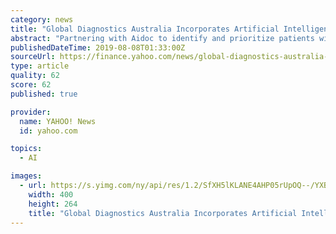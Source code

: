 ```yaml
---
category: news
title: "Global Diagnostics Australia Incorporates Artificial Intelligence Into Its Radiology Applications"
abstract: "Partnering with Aidoc to identify and prioritize patients with time-sensitive medical conditions PERTH, Australia, Aug. 8, 2019 /PRNewswire/ -- Global Diagnostics Australia (GDA), a subsidiary of ..."
publishedDateTime: 2019-08-08T01:33:00Z
sourceUrl: https://finance.yahoo.com/news/global-diagnostics-australia-incorporates-artificial-010000121.html
type: article
quality: 62
score: 62
published: true

provider:
  name: YAHOO! News
  id: yahoo.com

topics:
  - AI

images:
  - url: https://s.yimg.com/ny/api/res/1.2/SfXH5lKLANE4AHP05rUpOQ--/YXBwaWQ9aGlnaGxhbmRlcjt3PTcwNTtoPTQ2NS4z/https://s.yimg.com/uu/api/res/1.2/wBXrC8wSodsZcusSfSYZQQ--~B/aD0yNjQ7dz00MDA7c209MTthcHBpZD15dGFjaHlvbg--/http://globalfinance.zenfs.com/en_us/Finance/US_AFTP_PRNEWSWIRE_LIVE/Global_Diagnostics_Australia_Incorporates_Artificial-6b832b7743d212a5dfcb0e7762614ada
    width: 400
    height: 264
    title: "Global Diagnostics Australia Incorporates Artificial Intelligence Into Its Radiology Applications"
---
```

